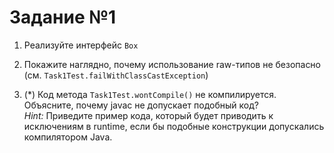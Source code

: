 # Задание №1

1. Реализуйте интерфейс `Box`

2. Покажите наглядно, почему использование raw-типов не безопасно (см. `Task1Test.failWithClassCastException`)

3. (*) Код метода `Task1Test.wontCompile()` не компилируется. Объясните, почему javac не допускает подобный код?   
*Hint:* Приведите пример кода, который будет приводить к исключениям в runtime, если бы подобные конструкции допускались компилятором Java.

  